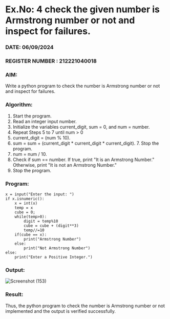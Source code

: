 # Ex.No: 4 check the given number is Armstrong number or not and inspect for failures.
### DATE: 06/09/2024                                                                       
### REGISTER NUMBER : 212221040018
### AIM: 
Write a python program to check the number is Armstrong number or not and inspect for failures.

### Algorithm:
1.  Start the program.
2.	Read an integer input number.
3.	Initialize the variables current_digit, sum = 0, and num = number.
4.	Repeat Steps 5 to 7 until num > 0
5.	current_digit = (num % 10).
6.	sum = sum + (current_digit * current_digit * current_digit). 7. Stop the program.
7.	num = num / 10.
8.	Check if sum == number. If true, print "It is an Armstrong Number." Otherwise, print "It is not an Armstrong Number."
9.	Stop the program.

### Program:

```
x = input("Enter the input: ") 
if x.isnumeric(): 
    x = int(x) 
    temp = x 
    cube = 0; 
    while(temp>0): 
        digit = temp%10 
        cube = cube + (digit**3) 
        temp//=10 
    if(cube == x): 
        print("Armstrong Number") 
    else: 
        print("Not Armstrong Number") 
else: 
    print("Enter a Positive Integer.")
```

### Output:

![Screenshot (153)](https://github.com/user-attachments/assets/87012604-4186-435a-b504-93717ba6f810)

### Result:
Thus, the python program to check the number is Armstrong number or not implemented and the output is verified successfully.
